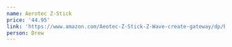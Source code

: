 ```yaml
---
name: Aerotec Z-Stick
price: '44.95'
link: 'https://www.amazon.com/Aeotec-Z-Stick-Z-Wave-create-gateway/dp/B00X0AWA6E'
person: Drew
---
```


